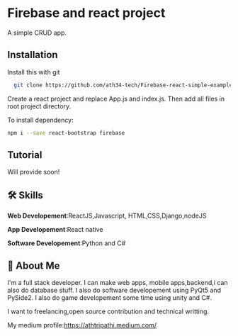 
# Firebase and react project

A simple CRUD app.



## Installation

Install this with git

```bash
  git clone https://github.com/ath34-tech/Firebase-react-simple-example.git
```

Create a react project and replace App.js and index.js.
Then add all files in root project directory.

To install dependency:
```bash
npm i --save react-bootstrap firebase
```
## Tutorial

Will provide soon!


## 🛠 Skills
**Web Developement**:ReactJS,Javascript, HTML,CSS,Django,nodeJS

**App Developement**:React native

**Software Developement**:Python and C#


## 🚀 About Me
I'm a full stack developer. I can make web apps, mobile apps,backend,i can also do database stuff.
I also do software developement using PyQt5 and PySide2.
I also do game developement some time using unity and C#.

I want to freelancing,open source contribution and technical writting.

My medium profile:https://athtripathi.medium.com/
